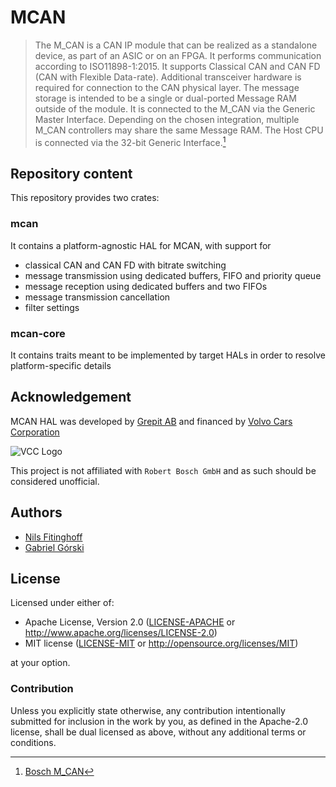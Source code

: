 # MCAN

> The M\_CAN is a CAN IP module that can be realized as a standalone
> device, as part of an ASIC or on an FPGA. It performs communication
> according to ISO11898-1:2015. It supports Classical CAN and CAN FD
> (CAN with Flexible Data-rate). Additional transceiver hardware is
> required for connection to the CAN physical layer. The message
> storage is intended to be a single or dual-ported Message RAM
> outside of the module. It is connected to the M\_CAN via the Generic
> Master Interface. Depending on the chosen integration, multiple M\_CAN
> controllers may share the same Message RAM. The Host CPU is connected
> via the 32-bit Generic Interface.[^1]

[^1]: [Bosch M\_CAN](https://www.bosch-semiconductors.com/ip-modules/can-ip-modules/m-can/)

## Repository content

This repository provides two crates:

### mcan

It contains a platform-agnostic HAL for MCAN, with support for
- classical CAN and CAN FD with bitrate switching
- message transmission using dedicated buffers, FIFO and priority queue
- message reception using dedicated buffers and two FIFOs
- message transmission cancellation
- filter settings

### mcan-core

It contains traits meant to be implemented by target HALs in order
to resolve platform-specific details

## Acknowledgement

MCAN HAL was developed by [Grepit AB](https://grepit.se) and financed
by [Volvo Cars Corporation](https://github.com/volvo-cars)

![VCC Logo](https://avatars.githubusercontent.com/u/31673679?s=100)

This project is not affiliated with `Robert Bosch GmbH` and as such
should be considered unofficial.

## Authors

- [Nils Fitinghoff](https://github.com/vccnfitingh)
- [Gabriel Górski](https://github.com/Glaeqen)

## License

Licensed under either of:

- Apache License, Version 2.0 ([LICENSE-APACHE](LICENSE-APACHE) or
  http://www.apache.org/licenses/LICENSE-2.0)
- MIT license ([LICENSE-MIT](LICENSE-MIT) or http://opensource.org/licenses/MIT)

at your option.

### Contribution

Unless you explicitly state otherwise, any contribution intentionally submitted
for inclusion in the work by you, as defined in the Apache-2.0 license, shall
be dual licensed as above, without any additional terms or conditions.
